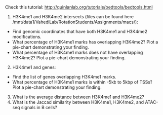Check this tutorial: http://quinlanlab.org/tutorials/bedtools/bedtools.html

1.	H3K4me1 and H3K4me2 intersects (files can be found here /mnt/data1/VahediLab/RotationStudents/Assignments/macs/):
  * Find genomic coordinates that have both H3K4me1 and H3K4me2 modifications. 
  * What percentage of H3K4me1 marks has overlapping H3K4me2? Plot a pie-chart demonstrating your finding.
  * What percentage of H3K4me1 marks does not have overlapping H3K4me2? Plot a pie-chart demonstrating your finding.
2.	H3K4me1 and genes:
  * Find the list of genes overlapping H3K4me1 marks.
  * What percentage of H3K4me1 marks is within -5kb to 5kbp of TSSs? Plot a pie-chart demonstrating your finding.
3. What is the average distance between H3K4me1 and H3K4me2?
4. What is the Jaccad similarity between H3K4me1, H3K4me2, and ATAC-seq signals in B cells?
